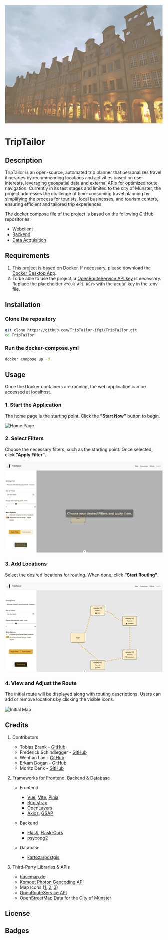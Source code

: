 ![Start Image](assets/start_image.jpg)

# TripTailor

## Description

TripTailor is an open-source, automated trip planner that personalizes travel itineraries by recommending locations and activities based on user interests, leveraging geospatial data and external APIs for optimized route navigation. Currently in its test stages and limited to the city of Münster, the project addresses the challenge of time-consuming travel planning by simplifying the process for tourists, local businesses, and tourism centers, ensuring efficient and tailored trip experiences.

The docker compose file of the project is based on the following GitHub repositories:
- [Webclient](https://github.com/TripTailor-ifgi/webclient)
- [Backend](https://github.com/TripTailor-ifgi/backend)
- [Data Acquisition](https://github.com/TripTailor-ifgi/data_acquisition)

## Requirements

1. This project is based on Docker. If necessary, please download the [Docker Desktop App](https://www.docker.com/products/docker-desktop/).
2. To be able to use the project, a [OpenRouteService API key](https://openrouteservice.org/) is necessary. Replace the plaeeholder `<YOUR API KEY>` with the acutal key in the .env file.

## Installation

### Clone the repository

```bash
git clone https://github.com/TripTailor-ifgi/TripTailor.git
cd TripTailor
```

### Run the docker-compose.yml

```bash
docker compose up -d
```

## Usage

Once the Docker containers are running, the web application can be accessed at [localhost](http://localhost:5173).

### 1. Start the Application  
The home page is the starting point. Click the **"Start Now"** button to begin.

![Home Page](assets/start_page.png)

### 2. Select Filters  
Choose the necessary filters, such as the starting point. Once selected, click **"Apply Filter"**.

![Choose Filters](assets/quiz_filters.png)

### 3. Add Locations  
Select the desired locations for routing. When done, click **"Start Routing"**.

![Add Locations](assets/add_location.png)

### 4. View and Adjust the Route  
The initial route will be displayed along with routing descriptions. Users can add or remove locations by clicking the visible icons.

![Initial Map](assets/map_initialroute.png)

## Credits

1. Contributors
   - Tobias Brank - [GitHub](https://github.com/TobiasBrand-GI)
   - Frederick Schindlegger - [GitHub](https://github.com/f-schi)
   - Wenhao Lan - [GitHub](https://github.com/whlan02)
   - Erkam Dogan - [GitHub](https://github.com/rkmd0)
   - Moritz Denk - [GitHub](https://github.com/denkmoritz)

2. Frameworks for Frontend, Backend & Database
    - Frontend
        - [Vue](https://vuejs.org/), [Vite](https://vite.dev/), [Pinia](https://pinia.vuejs.org/)
        - [Bootstrap](https://getbootstrap.com/)
        - [OpenLayers](https://openlayers.org/)
        - [Axios](https://axios-http.com/), [GSAP](https://gsap.com/)

    - Backend
        - [Flask](https://flask.palletsprojects.com/en/stable/), [Flask-Cors](https://pypi.org/project/Flask-Cors/)
        - [psycopg2](https://www.psycopg.org/docs/)

    - Database
        - [kartoza/postgis](https://hub.docker.com/r/kartoza/postgis/)

3. Third-Party Libraries & APIs
    - [basemap.de](https://basemap.de/)
    - [Komoot Photon Geocoding API](https://photon.komoot.io/)
    - Map Icons ([1](https://uxwing.com/), [2](https://icons.getbootstrap.com/), [3](https://www.svgrepo.com/))
    - [OpenRouteService API](https://openrouteservice.org/)
    - [OpenStreetMap Data for the City of Münster](https://opendata.stadt-muenster.de/dataset/openstreetmaps-rohdaten-f%C3%BCr-m%C3%BCnster)

## License

## Badges
